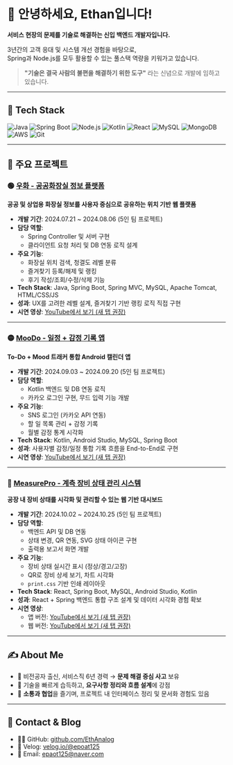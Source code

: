 # 👋 안녕하세요, Ethan입니다!
**서비스 현장의 문제를 기술로 해결하는 신입 백엔드 개발자입니다.**

3년간의 고객 응대 및 시스템 개선 경험을 바탕으로,  
Spring과 Node.js를 모두 활용할 수 있는 풀스택 역량을 키워가고 있습니다.

> **"기술은 결국 사람의 불편을 해결하기 위한 도구"** 라는 신념으로 개발에 임하고 있습니다.

---

## 🧰 Tech Stack

![Java](https://img.shields.io/badge/Java-007396?style=flat&logo=java&logoColor=white)
![Spring Boot](https://img.shields.io/badge/Spring%20Boot-6DB33F?style=flat&logo=springboot&logoColor=white)
![Node.js](https://img.shields.io/badge/Node.js-339933?style=flat&logo=node.js&logoColor=white)
![Kotlin](https://img.shields.io/badge/Kotlin-7F52FF?style=flat&logo=kotlin&logoColor=white)
![React](https://img.shields.io/badge/React-61DAFB?style=flat&logo=react&logoColor=black)
![MySQL](https://img.shields.io/badge/MySQL-4479A1?style=flat&logo=mysql&logoColor=white)
![MongoDB](https://img.shields.io/badge/MongoDB-47A248?style=flat&logo=mongodb&logoColor=white)
![AWS](https://img.shields.io/badge/AWS-FF9900?style=flat&logo=amazonaws&logoColor=white)
![Git](https://img.shields.io/badge/Git-F05032?style=flat&logo=git&logoColor=white)

---

## 🚀 주요 프로젝트

### 🟢 [우화 - 공공화장실 정보 플랫폼](https://github.com/EthAnalog/PublicWC)  
**공공 및 상업용 화장실 정보를 사용자 중심으로 공유하는 위치 기반 웹 플랫폼**

- **개발 기간**: 2024.07.21 ~ 2024.08.06 (5인 팀 프로젝트)
- **담당 역할**:  
  - Spring Controller 및 서버 구현  
  - 클라이언트 요청 처리 및 DB 연동 로직 설계  
- **주요 기능**:  
  - 화장실 위치 검색, 청결도 레벨 분류  
  - 즐겨찾기 등록/해제 및 랭킹  
  - 후기 작성/조회/수정/삭제 기능
- **Tech Stack**: Java, Spring Boot, Spring MVC, MySQL, Apache Tomcat, HTML/CSS/JS  
- **성과**: UX를 고려한 레벨 설계, 즐겨찾기 기반 랭킹 로직 직접 구현  
- **시연 영상**: [YouTube에서 보기 (새 탭 권장)](https://www.youtube.com/watch?v=gzBBIfELHGU)

---

### 🟡 [MooDo - 일정 + 감정 기록 앱](https://github.com/EthAnalog/MooDo)  
**To-Do + Mood 트래커 통합 Android 캘린더 앱**

- **개발 기간**: 2024.09.03 ~ 2024.09.20 (5인 팀 프로젝트)
- **담당 역할**:  
  - Kotlin 백엔드 및 DB 연동 로직  
  - 카카오 로그인 구현, 무드 입력 기능 개발
- **주요 기능**:  
  - SNS 로그인 (카카오 API 연동)  
  - 할 일 목록 관리 + 감정 기록  
  - 월별 감정 통계 시각화
- **Tech Stack**: Kotlin, Android Studio, MySQL, Spring Boot  
- **성과**: 사용자별 감정/일정 통합 기록 흐름을 End-to-End로 구현  
- **시연 영상**: [YouTube에서 보기 (새 탭 권장)](https://www.youtube.com/watch?v=Zv0ZecJVn1Y)

---

### 🔵 [MeasurePro - 계측 장비 상태 관리 시스템](https://github.com/EthAnalog/MeauserPro)  
**공장 내 장비 상태를 시각화 및 관리할 수 있는 웹 기반 대시보드**

- **개발 기간**: 2024.10.02 ~ 2024.10.25 (5인 팀 프로젝트)
- **담당 역할**:  
  - 백엔드 API 및 DB 연동  
  - 상태 변경, QR 연동, SVG 상태 아이콘 구현  
  - 출력용 보고서 화면 개발
- **주요 기능**:  
  - 장비 상태 실시간 표시 (정상/경고/고장)  
  - QR로 장비 상세 보기, 차트 시각화  
  - `print.css` 기반 인쇄 레이아웃
- **Tech Stack**: React, Spring Boot, MySQL, Android Studio, Kotlin  
- **성과**: React + Spring 백엔드 통합 구조 설계 및 데이터 시각화 경험 확보  
- **시연 영상**:  
  - 앱 버전: [YouTube에서 보기 (새 탭 권장)](https://www.youtube.com/watch?v=agqK6Xw8B5w&t=3s)  
  - 웹 버전: [YouTube에서 보기 (새 탭 권장)](https://www.youtube.com/watch?v=jfp4H1a5mJA&t=20s)

---

## ✍️ About Me

- 🔄 비전공자 출신, 서비스직 6년 경력 → **문제 해결 중심 사고** 보유  
- 🧠 기술을 빠르게 습득하고, **요구사항 정리와 흐름 설계**에 강점  
- 💬 **소통과 협업**을 즐기며, 프로젝트 내 인터페이스 정리 및 문서화 경험도 있음  

---

## 🔗 Contact & Blog

- 🧑‍💻 GitHub: [github.com/EthAnalog](https://github.com/EthAnalog)  
- 📝 Velog: [velog.io/@epoat125](https://velog.io/@epoat125)  
- 📧 Email: epaot125@naver.com
